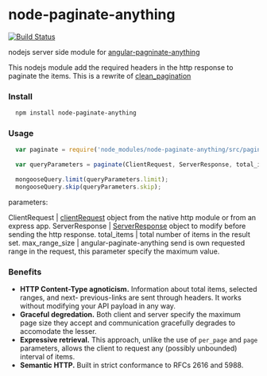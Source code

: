 node-paginate-anything
======================

[![Build Status](https://travis-ci.org/polo2ro/node-paginate-anything.svg?branch=master)](https://travis-ci.org/polo2ro/node-paginate-anything)

nodejs server side module for [angular-pagninate-anything](https://github.com/begriffs/angular-paginate-anything)

This nodejs module add the required headers in the http response to paginate the items. This is a rewrite of [clean_pagination](https://github.com/begriffs/clean_pagination)


### Install
```Bash
  npm install node-paginate-anything
```

### Usage

```JavaScript
  var paginate = require('node_modules/node-paginate-anything/src/paginate-anything');
  
  var queryParameters = paginate(ClientRequest, ServerResponse, total_items, max_range_size);
  
  mongooseQuery.limit(queryParameters.limit);
  mongooseQuery.skip(queryParameters.skip);
```

parameters:

ClientRequest | [clientRequest](http://nodejs.org/api/http.html#http_class_http_clientrequest) object from the native http module or from an express app. 
ServerResponse | [ServerResponse](http://nodejs.org/api/http.html#http_class_http_serverresponse) object to modify before sending the http response.
total_items | total number of items in the result set.
max_range_size | angular-paginate-anything send is own requested range in the request, this parameter specify the maximum value.


### Benefits

* **HTTP Content-Type agnoticism.** Information about total items,
  selected ranges, and next- previous-links are sent through headers.
  It works without modifying your API payload in any way.
* **Graceful degredation.** Both client and server specify the maximum
  page size they accept and communication gracefully degrades to
  accomodate the lesser.
* **Expressive retrieval.** This approach, unlike the use of `per_page` and
  `page` parameters, allows the client to request any (possibly unbounded)
  interval of items.
* **Semantic HTTP.** Built in strict conformance to RFCs 2616 and 5988.

